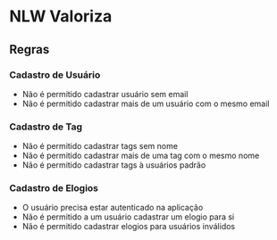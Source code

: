 # NLW Valoriza


## Regras

### Cadastro de Usuário
 - Não é permitido cadastrar usuário sem email
 - Não é permitido cadastrar mais de um usuário com o mesmo email

### Cadastro de Tag 
 - Não é permitido cadastrar tags sem nome
 - Não é permitido cadastrar mais de uma tag com o mesmo nome
 - Não é permitido cadastrar tags à usuários padrão

### Cadastro de Elogios
 - O usuário precisa estar autenticado na aplicação
 - Não é permitido a um usuário cadastrar um elogio para si
 - Não é permitido cadastrar elogios para usuários inválidos